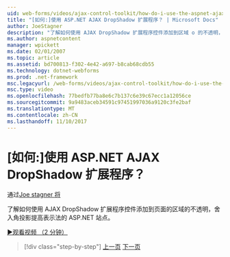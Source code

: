 ```yaml
---
uid: web-forms/videos/ajax-control-toolkit/how-do-i-use-the-aspnet-ajax-dropshadow-extender
title: "[如何:]使用 ASP.NET AJAX DropShadow 扩展程序？ | Microsoft Docs"
author: JoeStagner
description: "了解如何使用 AJAX DropShadow 扩展程序控件添加到区域 o 的不透明，舍入角投影改进表示法的 ASP.NET 站点..."
ms.author: aspnetcontent
manager: wpickett
ms.date: 02/01/2007
ms.topic: article
ms.assetid: bd700813-f302-4e42-a697-b8cab68cdb55
ms.technology: dotnet-webforms
ms.prod: .net-framework
msc.legacyurl: /web-forms/videos/ajax-control-toolkit/how-do-i-use-the-aspnet-ajax-dropshadow-extender
msc.type: video
ms.openlocfilehash: 77bedfb77ba8e6c7b137c6e39c67ecc1a12056ce
ms.sourcegitcommit: 9a9483aceb34591c97451997036a9120c3fe2baf
ms.translationtype: MT
ms.contentlocale: zh-CN
ms.lasthandoff: 11/10/2017
---
```

<a name="how-do-i-use-the-aspnet-ajax-dropshadow-extender"></a>[如何:]使用 ASP.NET AJAX DropShadow 扩展程序？
====================
通过[Joe stagner 将](https://github.com/JoeStagner)

了解如何使用 AJAX DropShadow 扩展程序控件添加到页面的区域的不透明，舍入角投影提高表示法的 ASP.NET 站点。

[&#9654;观看视频 （2 分钟）](https://channel9.msdn.com/Blogs/ASP-NET-Site-Videos/how-do-i-use-the-aspnet-ajax-dropshadow-extender)

>[!div class="step-by-step"]
[上一页](how-do-i-use-the-aspnet-ajax-togglebutton-extender.md)
[下一页](how-do-i-use-the-aspnet-ajax-passwordstrength-extender.md)
